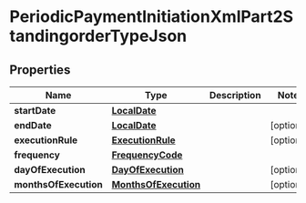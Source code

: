 # PeriodicPaymentInitiationXmlPart2StandingorderTypeJson

## Properties
Name | Type | Description | Notes
------------ | ------------- | ------------- | -------------
**startDate** | [**LocalDate**](LocalDate.md) |  | 
**endDate** | [**LocalDate**](LocalDate.md) |  |  [optional]
**executionRule** | [**ExecutionRule**](ExecutionRule.md) |  |  [optional]
**frequency** | [**FrequencyCode**](FrequencyCode.md) |  | 
**dayOfExecution** | [**DayOfExecution**](DayOfExecution.md) |  |  [optional]
**monthsOfExecution** | [**MonthsOfExecution**](MonthsOfExecution.md) |  |  [optional]
